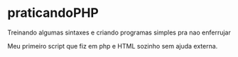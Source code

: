 # praticandoPHP
Treinando algumas sintaxes e criando programas simples pra nao enferrujar


Meu primeiro script que fiz em php e HTML sozinho sem ajuda externa.
